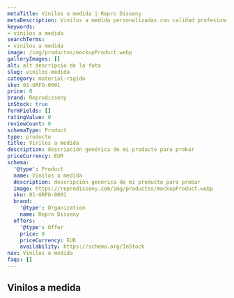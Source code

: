 ```yaml
---
metaTitle: Vinilos a medida | Repro Disseny
metaDescription: Vinilos a medida personalizadas con calidad profesional en Cataluña.
keywords:
- vinilos a medida
searchTerms:
- vinilos a medida
image: /img/productos/mockupProduct.webp
galleryImages: []
alt: alt descripció de la foto
slug: vinilos-medida
category: material-rigido
sku: 01-GRFO-0001
price: 0
brand: Reprodisseny
inStock: true
formFields: []
ratingValue: 0
reviewCount: 0
schemaType: Product
type: producto
title: Vinilos a medida
description: descripción genérica de mi producto para probar
priceCurrency: EUR
schema:
  '@type': Product
  name: Vinilos a medida
  description: descripción genérica de mi producto para probar
  image: https://reprodisseny.com/img/productos/mockupProduct.webp
  sku: 01-GRFO-0001
  brand:
    '@type': Organization
    name: Repro Disseny
  offers:
    '@type': Offer
    price: 0
    priceCurrency: EUR
    availability: https://schema.org/InStock
nav: Vinilos a medida
faqs: []
---
```

## Vinilos a medida
